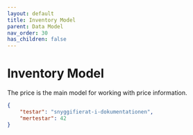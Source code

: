 ```yaml
---
layout: default
title: Inventory Model
parent: Data Model
nav_order: 30
has_children: false
---
```


# Inventory Model

The price is the main model for working with price information.

```json
{
    "testar": "snyggifierat-i-dokumentationen",
    "mertestar": 42
}
```
